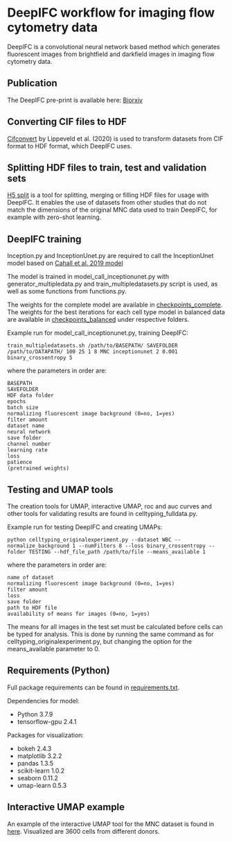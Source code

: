 # DeepIFC workflow for imaging flow cytometry data

DeepIFC is a convolutional neural network based method which generates fluorescent images from brightfield and darkfield images in imaging flow cytometry data.

## Publication
The DeepIFC pre-print is available here: [Biorxiv](https://www.biorxiv.org/content/10.1101/2022.08.10.503433v1.full)

## Converting CIF files to HDF
[Cifconvert](https://github.com/saeyslab/cifconvert) by Lippeveld et al. (2020) is used to transform datasets from CIF format to HDF format, which DeepIFC uses. 

## Splitting HDF files to train, test and validation sets
[H5 split](https://github.com/timonenv/DeepIFC/blob/master/h5_split.py) is a tool for splitting, merging or filling HDF files for usage with DeepIFC. It enables the use of datasets from other studies that do not match the dimensions of the original MNC data used to train DeepIFC, for example with zero-shot learning. 

## DeepIFC training
Inception.py and InceptionUnet.py are required to call the InceptionUnet model based on [Cahall et al. 2019 model](https://github.com/danielenricocahall/Keras-UNet)

The model is trained in model_call_inceptionunet.py with generator_multipledata.py and train_multipledatasets.py script is used, as well as some functions from functions.py.

The weights for the complete model are available in [checkpoints_complete](https://github.com/timonenv/DeepIFC/tree/master/checkpoints_complete).
The weights for the best iterations for each cell type model in balanced data are available in [checkpoints_balanced](https://github.com/timonenv/DeepIFC/tree/master/checkpoints_balanced) under respective folders.

Example run for model_call_inceptionunet.py, training DeepIFC:
```
train_multipledatasets.sh /path/to/BASEPATH/ SAVEFOLDER /path/to/DATAPATH/ 100 25 1 8 MNC inceptionunet 2 0.001 binary_crossentropy 5
```
where the parameters in order are:
```
BASEPATH
SAVEFOLDER
HDF data folder
epochs
batch size
normalizing fluorescent image background (0=no, 1=yes)
filter amount
dataset name
neural network
save folder
channel number
learning rate
loss
patience
(pretrained weights)
```

## Testing and UMAP tools
The creation tools for UMAP, interactive UMAP, roc and auc curves and other tools for validating results are found in celltyping_fulldata.py.

Example run for testing DeepIFC and creating UMAPs:
```
python celltyping_originalexperiment.py --dataset WBC --normalize_background 1 --numFilters 8 --loss binary_crossentropy --folder TESTING --hdf_file_path /path/to/file --means_available 1
```
where the parameters in order are:
```
name of dataset
normalizing fluorescent image background (0=no, 1=yes)
filter amount
loss
save folder
path to HDF file
availability of means for images (0=no, 1=yes)
```
The means for all images in the test set must be calculated before cells can be typed for analysis. This is done by running the same command as for celltyping_originalexperiment.py, but changing the option for the means_available parameter to 0.


## Requirements (Python)
Full package requirements can be found in [requirements.txt](https://github.com/timonenv/DeepIFC/blob/master/requirements.txt).

Dependencies for model:
* Python 3.7.9
* tensorflow-gpu 2.4.1

Packages for visualization:
* bokeh 2.4.3
* matplotlib 3.2.2
* pandas 1.3.5
* scikit-learn 1.0.2
* seaborn 0.11.2
* umap-learn 0.5.3

## Interactive UMAP example
An example of the interactive UMAP tool for the MNC dataset is found in [here](https://timonenv.github.io/DeepIFC/). Visualized are 3600 cells from different donors. 

